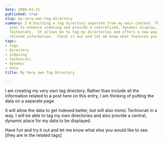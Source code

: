 ```yaml
---
date: 2006-03-21
published: true
slug: my-very-own-tag-directory
summary: I'm building a tag directory separate from my main content. This approach
  aims to enhance indexing and provide a centralized, dynamic display, similar to
  Technorati.  It allows me to tag my directories and offers a new way to present
  related information.  Check it out and let me know what features you'd like to see!
tags:
- tags
- directory
- indexing
- Technorati
- dynamic
- data
title: My Very own Tag Directory

---
```

I am creating my very own tag directory.  Rather than include all the information related to a post here on this entry, I am thinking of putting the data on a seperate page.<p />It will allow the data to get indexed better, but will also mimic Technorati in a way, I will be able to tag my own directories and also provide a central, dynamic place for my data to be displayed.<p />Have fun and try it out and let me know what else you would like to see. [they are in the related tags]<p />

